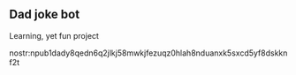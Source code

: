 ## Dad joke bot
Learning, yet fun project 

nostr:npub1dady8qedn6q2jlkj58mwkjfezuqz0hlah8nduanxk5sxcd5yf8dskknf2t